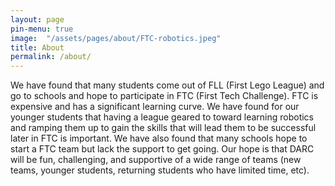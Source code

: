 ```yaml
---
layout: page
pin-menu: true
image:  "/assets/pages/about/FTC-robotics.jpeg"
title: About
permalink: /about/
---
```


We have found that many students come out of FLL (First Lego League) and go to schools and hope to participate in FTC (First Tech Challenge).  FTC is expensive and has a significant learning curve.  We have found for our younger students that having a league geared to toward learning robotics and ramping them up to gain the skills that will lead them to be successful later in FTC is important.  We have also found that many  schools hope to start a FTC team but lack the support to get going. Our hope is that DARC will be fun, challenging, and supportive of a wide range of teams (new teams, younger students, returning students who have limited time, etc).
